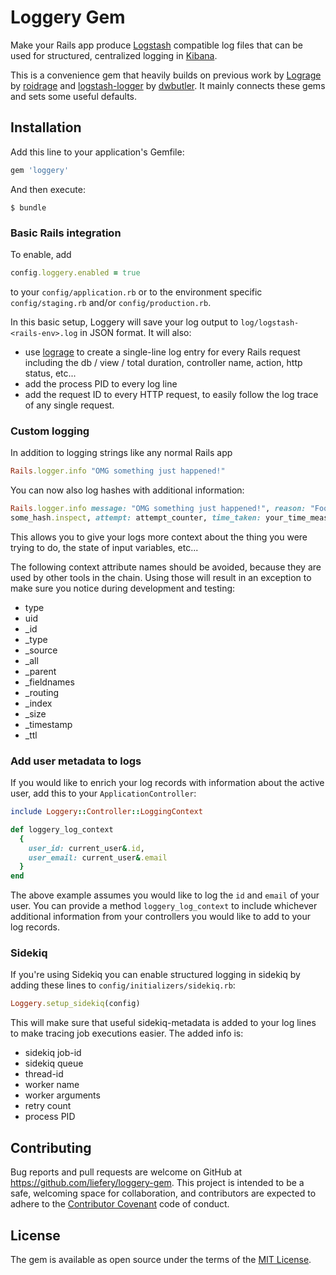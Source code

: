 # Loggery Gem

Make your Rails app produce [Logstash](https://www.elastic.co/products/logstash) compatible log
files that can be used for structured, centralized logging in
[Kibana](https://www.elastic.co/products/kibana).

This is a convenience gem that heavily builds on previous work by
[Lograge](https://github.com/roidrage/lograge) by
[roidrage](https://github.com/dwbutler/logstash-logger) and
[logstash-logger](https://github.com/dwbutler/logstash-logger) by
[dwbutler](https://github.com/dwbutler). It mainly connects these gems and sets some useful
defaults.

## Installation

Add this line to your application's Gemfile:

```ruby
gem 'loggery'
```

And then execute:

    $ bundle

### Basic Rails integration

To enable, add 

```ruby
config.loggery.enabled = true
```

to your `config/application.rb` or to the environment specific `config/staging.rb` and/or
`config/production.rb`.

In this basic setup, Loggery will save your log output to
`log/logstash-<rails-env>.log` in JSON format. It will also:
* use [lograge](https://github.com/roidrage/lograge) to create a single-line log entry for every
  Rails request including the db / view / total duration, controller name, action, http status, etc...
* add the process PID to every log line
* add the request ID to every HTTP request, to easily follow the log trace of any single request.

### Custom logging

In addition to logging strings like any normal Rails app

```ruby
Rails.logger.info "OMG something just happened!"
```

You can now also log hashes with additional information:

```ruby
Rails.logger.info message: "OMG something just happened!", reason: "Foo servive not available", context:
some_hash.inspect, attempt: attempt_counter, time_taken: your_time_measurement
```

This allows you to give your logs more context about the thing you were trying to do, the state of
input variables, etc...

The following context attribute names should be avoided, because they are used by other tools in the
chain. Using those will result in an exception to make sure you notice during development and
testing:
* type
* uid
* _id
* _type
* _source
* _all
* _parent
* _fieldnames
* _routing
* _index
* _size
* _timestamp
* _ttl

### Add user metadata to logs

If you would like to enrich your log records with information about the active user, add this to
your `ApplicationController`:

```ruby
include Loggery::Controller::LoggingContext

def loggery_log_context
  { 
    user_id: current_user&.id, 
    user_email: current_user&.email
  }
end
```

The above example assumes you would like to log the `id` and `email` of your user. You can provide a
method `loggery_log_context` to include whichever additional information from your controllers you
would like to add to your log records.

### Sidekiq

If you're using Sidekiq you can enable structured logging in sidekiq by adding these lines to 
`config/initializers/sidekiq.rb`:

```ruby
Loggery.setup_sidekiq(config)
```

This will make sure that useful sidekiq-metadata is added to your log lines to make tracing job
executions easier. The added info is:
* sidekiq job-id
* sidekiq queue
* thread-id
* worker name
* worker arguments
* retry count
* process PID


## Contributing

Bug reports and pull requests are welcome on GitHub at https://github.com/liefery/loggery-gem. This project is intended to be a safe, welcoming space for collaboration, and contributors are expected to adhere to the [Contributor Covenant](http://contributor-covenant.org) code of conduct.


## License

The gem is available as open source under the terms of the [MIT License](http://opensource.org/licenses/MIT).


